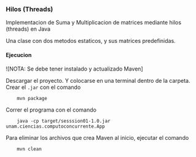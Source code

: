 ### Hilos (Threads)

Implementacion de Suma y Multiplicacion de matrices mediante hilos (threads) en Java

Una clase con dos metodos estaticos, y sus matrices predefinidas.

#### Ejecucion
![NOTA: Se debe tener instalado y actualizado Maven]

Descargar el proyecto. Y colocarse en una terminal dentro de la carpeta. Crear el `.jar` con el comando
```
	mvn package
```

Correr el programa con el comando
```
	java -cp target/sesssion01-1.0.jar unam.ciencias.computoconcurrente.App
```

Para eliminar los archivos que crea Maven al inicio, ejecutar el comando
```
	mvn clean
```

